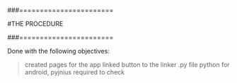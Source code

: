 ###=======================

#THE PROCEDURE

###=======================

Done with the following objectives:
> created pages for the app
> linked button to the linker .py file
> python for android, pyjnius required to check
